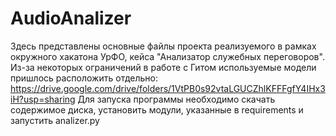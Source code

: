 # AudioAnalizer
Здесь представлены основные файлы проекта реализуемого в рамках окружного хакатона УрФО, кейса "Анализатор служебных переговоров".
Из-за некоторых ограничений в работе с Гитом используемые модели пришлось расположить отдельно: https://drive.google.com/drive/folders/1VtPB0s92vtaLGUCZhlKFFFgfY4IHx3iH?usp=sharing
Для запуска программы необходимо скачать содержимое диска, установить модули, указанные в requirements и запустить analizer.py
